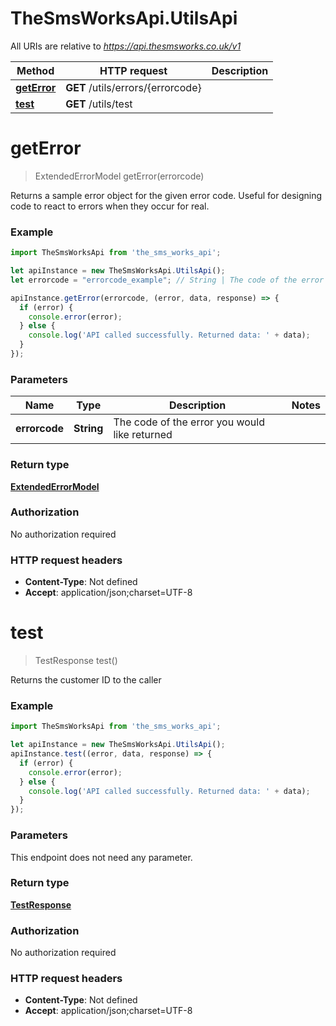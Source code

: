 # TheSmsWorksApi.UtilsApi

All URIs are relative to *https://api.thesmsworks.co.uk/v1*

Method | HTTP request | Description
------------- | ------------- | -------------
[**getError**](UtilsApi.md#getError) | **GET** /utils/errors/{errorcode} | 
[**test**](UtilsApi.md#test) | **GET** /utils/test | 

<a name="getError"></a>
# **getError**
> ExtendedErrorModel getError(errorcode)



Returns a sample error object for the given error code. Useful for designing code to react to errors when they occur for real.

### Example
```javascript
import TheSmsWorksApi from 'the_sms_works_api';

let apiInstance = new TheSmsWorksApi.UtilsApi();
let errorcode = "errorcode_example"; // String | The code of the error you would like returned

apiInstance.getError(errorcode, (error, data, response) => {
  if (error) {
    console.error(error);
  } else {
    console.log('API called successfully. Returned data: ' + data);
  }
});
```

### Parameters

Name | Type | Description  | Notes
------------- | ------------- | ------------- | -------------
 **errorcode** | **String**| The code of the error you would like returned | 

### Return type

[**ExtendedErrorModel**](ExtendedErrorModel.md)

### Authorization

No authorization required

### HTTP request headers

 - **Content-Type**: Not defined
 - **Accept**: application/json;charset=UTF-8

<a name="test"></a>
# **test**
> TestResponse test()



Returns the customer ID to the caller

### Example
```javascript
import TheSmsWorksApi from 'the_sms_works_api';

let apiInstance = new TheSmsWorksApi.UtilsApi();
apiInstance.test((error, data, response) => {
  if (error) {
    console.error(error);
  } else {
    console.log('API called successfully. Returned data: ' + data);
  }
});
```

### Parameters
This endpoint does not need any parameter.

### Return type

[**TestResponse**](TestResponse.md)

### Authorization

No authorization required

### HTTP request headers

 - **Content-Type**: Not defined
 - **Accept**: application/json;charset=UTF-8

